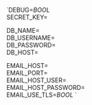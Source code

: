 `DEBUG=_BOOL_  
SECRET_KEY=   

DB_NAME=   
DB_USERNAME=   
DB_PASSWORD=   
DB_HOST=   

EMAIL_HOST=   
EMAIL_PORT=   
EMAIL_HOST_USER=   
EMAIL_HOST_PASSWORD=   
EMAIL_USE_TLS=_BOOL_   `